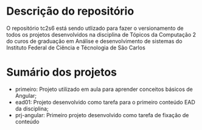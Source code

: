 # Descrição do repositório
O repositório tc2s6 está sendo utlizado para fazer o versionamento de todos os projetos desenvolvidos na disciplina de 
Tópicos da Computação 2 do curos de graduação em Análise e desenvolvimento de sistemas do Instituto Federal de Ciência e Técnologia de São Carlos

# Sumário dos projetos
- primeiro: Projeto utilizado em aula para aprender conceitos básicos de Angular;
- ead01: Projeto desenvolvido como tarefa para o primeiro conteúdo EAD da disciplina;
- prj-angular: Primeiro projeto desenvolvido como tarefa de fixação de conteúdo
